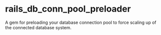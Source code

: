 # rails_db_conn_pool_preloader
A gem for preloading your database connection pool to force scaling up of the connected database system.
